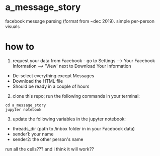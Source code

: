 # a_message_story
facebook message parsing (format from ~dec 2019). simple per-person visuals

# how to

1. request your data from Facebook - go to Settings --> Your Facebook Information --> 'View' next to Download Your Information 
* De-select everything except Messages
* Download the HTML file 
* Should be ready in a couple of hours

2. clone this repo; run the following commands in your terminal:
```git clone https://github.com/divyashan/a_message_story.git;
cd a_message_story
jupyter notebook
```

3. update the following variables in the jupyter notebook: 
* threads_dir (path to /inbox folder in in your Facebook data)
* sender1: your name
* sender2: the other person's name

run all the cells??? and i think it will work??
